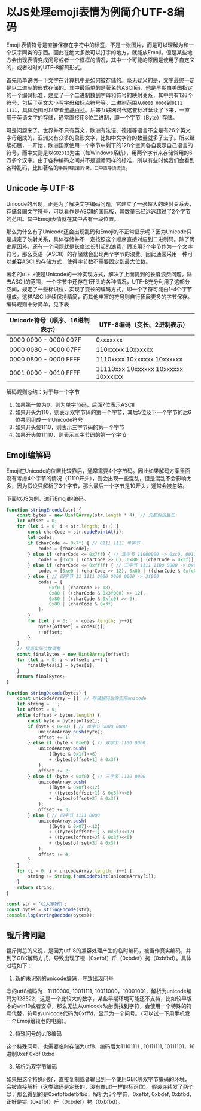 # 以JS处理emoji表情为例简介UTF-8编码

Emoji 表情符号是直接保存在字符中的标签，不是一张图片，而是可以理解为和一个汉字同类的东西。因此在绝大多数可以打字的地方，就能放Emoji。但是某些地方会出现表情变成问号或者一个框框的情况，其中一个可能的原因是使用了自定义的，或者过时的UTF-8解码形式。

首先简单说明一下文字在计算机中是如何被存储的。毫无疑义的是，文字最终一定是以二进制的形式存储的。其中最简单的是著名的ASCII码，他是早期由美国指定的一个编码标准，建立了一个二进制数到字母和符号的映射关系，其中共有128个符号，包括了英文大小写字母和标点符号等。二进制范围从`0000 0000`到`0111 1111`，具体范围可以查看[维基百科](https://zh.wikipedia.org/wiki/ASCII)。后来互联网时代这套标准延续了下来，一直用于英语文字的存储，通常直接用8位二进制，即一个字节（Byte）存储。

可是问题来了，世界并不只有英文，欧洲有法语、德语等语言不全是有26个英文字母组成的，亚洲又有众多的象形文字，比如中文字符的数量就多了去了。所以继续拓展，一开始，欧洲国家使用一个字节中剩下的128个空间各自表示自己语言的符号，而中文则是以`GB2312`为主（如Windows系统），用两个字节来存储常用的6万多个汉字。由于各种编码之间并不是遵循同样的标准，所以有些时候我们会看到各种乱码，比如著名的`手持两把锟斤拷，口中直呼烫烫烫`。

<!--more-->

## Unicode 与 UTF-8

Unicode的出现，正是为了解决文字编码问题，它建立了一张超大的映射关系表，存储各国文字符号，可以看作是ASCII的国际版，其数量已经远远超过了2个字节的范围。其中Emoji表情就在其中占有一段位置。

那么为什么有了Unicode还会出现乱码和Emoji的不正常显示呢？因为Unicode只是规定了映射关系，具体存储并不一定按照这个顺序直接对应到二进制码。除了历史原因外，还有一个问题就是长度过长引起的浪费，假设用3个字节作为一个文字符号，那么英语（ASCII）的存储就会出现两个字节的浪费。因此通常采用一种可以兼容ASCII的存储方式，使得字节数不需要固定到最大位数。

著名的`UTF-8`便是Unicode的一种实现方式，解决了上面提到的长度浪费问题。除去ASCII的范围，一个字节中还存在1开头的各种情况，UTF-8充分利用了这部分空间，规定了一些标识位，实现了变长的编码方式，即一个字符可能由1-4个字节组成。这样ASCII继续保持精简，而其他丰富的符号则自行拓展更多的字节保存。编码规则十分简单，见下表

Unicode符号（顺序、16进制表示）| UTF-8编码（变长、2进制表示）
---------------------------|-----------
0000 0000 - 0000 007F | 0xxxxxxx
0000 0080 - 0000 07FF | 110xxxxx 10xxxxxx
0000 0800 - 0000 FFFF | 1110xxxx 10xxxxxx 10xxxxxx
0001 0000 - 0010 FFFF | 11110xxx 10xxxxxx 10xxxxxx 10xxxxxx

解码规则总结：对于每一个字节

1. 如果第一位为0，则为单字节码，后面7位表示ASCII
2. 如果开头为110，则表示双字节码的第一个字节，其后5位及下一个字节的后6位共同组成一个Unicode符号
3. 如果开头位1110，则表示三字节码的第一个字节
4. 如果开头位11110，则表示三字节码的第一个字节

## Emoji编解码

Emoji在Unicode的位置比较靠后，通常需要4个字节码。因此如果解码方案里面没有考虑4个字节的情况（11110开头），则会出现一些混乱，但是混乱不会影响太多，因为假设只解析了3个字节，那么最后一个字节是10开头，通常会被忽略。

下面以JS为例，进行Emoji的编码。

```js
function stringEncode(str) {
    const bytes = new Uint8Array(str.length * 4); // 先都假设最长
    let offset = 0;
    for (let i = 0; i < str.length; i++) {
        const charCode = str.codePointAt(i);
        let codes;
        if (charCode <= 0x7f) { // 0111 1111 单字节
            codes = [charCode];
        } else if (charCode <= 0x7ff) { // 双字节 11000000 -> 0xc0, 00111111 -> 0x3f, 0x80 -> 10000000
            codes = [0xc0 | (charCode >> 6), 0x80 | (charCode & 0x3f)];
        } else if (charCode <= 0xffff) { // 三字节 1111 1100 0000 -> 0xfc0
            codes = [0xe0 | (charCode >> 12), 0x80 | ((charCode & 0xfc0) >> 6), 0x80 | (charCode & 0x3f)];
        } else { // 四字节 11 1111 0000 0000 0000 -> 3f000
            codes = [
                0xf0 | (charCode >> 18),
                0x80 | ((charCode & 0x3f000) >> 12),
                0x80 | ((charCode & 0xfc0) >> 6),
                0x80 | (charCode & 0x3f)
            ];
        }
        for (let j = 0; j < codes.length; j++){
            bytes[offset] = codes[j];
            ++offset;
        }
    }
    // 根据实际位数调整
    const finalBytes = new Uint8Array(offset);
    for (let i = 0; i < offset; i++) {
        finalBytes[i] = bytes[i];
    }
    return finalBytes;
}

function stringDecode(bytes) {
    const unicodeArray = []; // 存储解码后的实际unicode
    let string = '';
    let offset = 0;
    while (offset < bytes.length) {
        const byte = bytes[offset];
        if (byte < 0x80) { // 单字节 0000 0000
            unicodeArray.push(byte);
            offset += 1;
        } else if (byte < 0xe0) { // 双字节 1100 0000
            unicodeArray.push(
                ((byte & 0x1f)<<6)
                + (bytes[offset+1] & 0x3f)
            );
            offset += 2;
        } else if (byte < 0xf0) { // 三字节 1110 0000
            unicodeArray.push(
                ((byte & 0x0f)<<12)
                + ((bytes[offset+1] & 0x3f)<<6)
                + (bytes[offset+2] & 0x3f)
            );
            offset += 3;
        } else { // 四字节 1111 0000
            unicodeArray.push(
                ((byte & 0x07)<<12)
                + ((bytes[offset+1] & 0x3f)<<12)
                + ((bytes[offset+2] & 0x3f)<<6)
                + (bytes[offset+3] & 0x3f)
            );
            offset += 4;
        }
    }
    for (i = 0; i < unicodeArray.length; i++) {
        string += String.fromCodePoint(unicodeArray[i]);
    }
    return string;
}

const str = '😊大家好👏';
const bytes = stringEncode(str);
console.log(stringDecode(bytes));
```

## 锟斤拷问题

锟斤拷总的来说，是因为utf-8的兼容处理产生的临时编码，被当作真实编码，并到了GBK解码方式，导致出现了锟（0xefbf）斤（0xbdef）拷（0xbfbd）。具体过程如下：

1. 新的未识别的unicode编码，导致出现问号

😊的utf8编码为：11110000, 10011111, 10011000，10001001，解析为unicode编码为128522，这是一个比较大的数字，某些早期环境可能还不支持，比如较早版本的win10或者安卓，那么无法从unicode映射表找到字符，会使用一个特殊的符号代替，符号的unicode代码为0xfffd，显示为一个问号。（可以试一下用手机发一个Emoji给较老的电脑）。

2. 特殊问号的utf8编码

这个特殊问号，也需要临时存储为utf8，编码后为11101111 , 10111111, 10111101，16进制0xef 0xbf 0xbd

3. 解析为双字节编码

如果把这个特殊问好，直接复制或者输出到一个使用GBK等双字节编码的环境，会被直接解析（这类编码是定长的，没有像utf一样的标识位）。假设连续发了两个😊，那么得到的是0xefbfbdefbfbd，解析为3个字符，0xefbf, 0xbdef, 0xbfbd，正好是锟（0xefbf）斤（0xbdef）拷（0xbfbd）。
